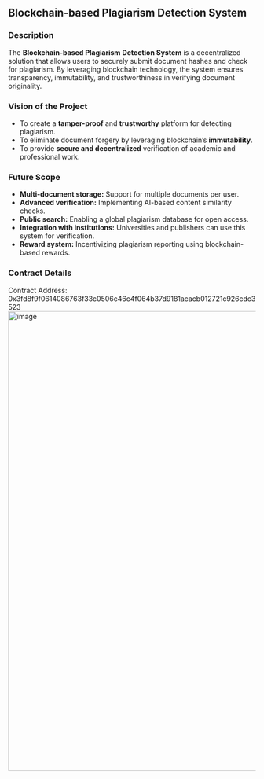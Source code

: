 

## **Blockchain-based Plagiarism Detection System**  

### **Description**  
The **Blockchain-based Plagiarism Detection System** is a decentralized solution that allows users to securely submit document hashes and check for plagiarism. By leveraging blockchain technology, the system ensures transparency, immutability, and trustworthiness in verifying document originality.  

### **Vision of the Project**  
- To create a **tamper-proof** and **trustworthy** platform for detecting plagiarism.  
- To eliminate document forgery by leveraging blockchain’s **immutability**.  
- To provide **secure and decentralized** verification of academic and professional work.  

### **Future Scope**  
- **Multi-document storage:** Support for multiple documents per user.  
- **Advanced verification:** Implementing AI-based content similarity checks.  
- **Public search:** Enabling a global plagiarism database for open access.  
- **Integration with institutions:** Universities and publishers can use this system for verification.  
- **Reward system:** Incentivizing plagiarism reporting using blockchain-based rewards.  

### **Contract Details**  
Contract Address: 0x3fd8f9f0614086763f33c0506c46c4f064b37d9181acacb012721c926cdc3523
<img width="936" alt="image" src="https://github.com/user-attachments/assets/8318df64-5562-48dd-9e60-2397eb0aabc0" />

